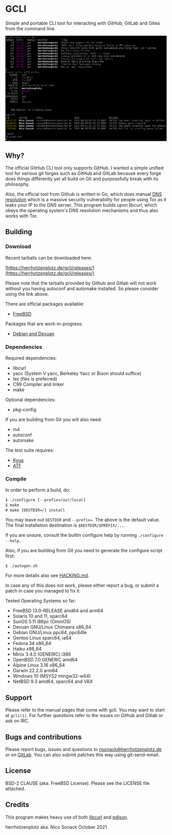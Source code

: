 # GCLI

Simple and portable CLI tool for interacting with GitHub, GitLab and
Gitea from the command line.

![](docs/screenshot-03.png)

## Why?

The official GitHub CLI tool only supports GitHub. I wanted a simple
unified tool for various git forges such as GitHub and GitLab because
every forge does things differently yet all build on Git and
purposefully break with its philosophy.

Also, the official tool from Github is written in Go, which does
manual [DNS
resolution](https://github.com/golang/go/blob/master/src/net/dnsclient_unix.go#L49)
which is a massive security vulnerability for people using Tor as it
leaks your IP to the DNS server. This program builds upon libcurl,
which obeys the operating system's DNS resolution mechanisms and thus
also works with Tor.

## Building

### Download

Recent tarballs can be downloaded here:

[https://herrhotzenplotz.de/gcli/releases/](https://herrhotzenplotz.de/gcli/releases/)

Please note that the tarballs provided by Github and Gitlab will not
work without you having autoconf and automake installed. So please
consider using the link above.

There are official packages available:

- [FreeBSD](https://freshports.org/devel/gcli)

Packages that are work-in-progress:

- [Debian and Devuan](https://herrhotzenplotz.de/gcli/pkg/Debian)

### Dependencies

Required dependencies:
- libcurl
- yacc (System V yacc, Berkeley Yacc or Bison should suffice)
- lex (flex is preferred)
- C99 Compiler and linker
- make

Optional dependencies:
- pkg-config

If you are building from Git you will also need:
- m4
- autoconf
- automake

The test suite requires:
- [Kyua](https://github.com/jmmv/kyua)
- [ATF](https://github.com/jmmv/atf)

### Compile
In order to perform a build, do:
```console
$ ./configure [--prefix=/usr/local]
$ make
# make [DESTDIR=/] install
```

You may leave out `DESTDIR` and `--prefix=`. The above is the default
value. The final installation destination is `$DESTDIR/$PREFIX/...`.

If you are unsure, consult the builtin configure help by running
`./configure --help`.

Also, if you are building from Git you need to generate the configure script
first:
```console
$ ./autogen.sh
```

For more details also see [HACKING.md](HACKING.md).

In case any of this does not work, please either report a bug, or
submit a patch in case you managed to fix it.

Tested Operating Systems so far:
- FreeBSD 13.0-RELEASE amd64 and arm64
- Solaris 10 and 11, sparc64
- SunOS 5.11 i86pc (OmniOS)
- Devuan GNU/Linux Chimaera x86_64
- Debian GNU/Linux ppc64, ppc64le
- Gentoo Linux sparc64, ia64
- Fedora 34 x86_64
- Haiku x86_64
- Minix 3.4.0 (GENERIC) i386
- OpenBSD 7.0 GENERIC amd64
- Alpine Linux 3.16 x86_64
- Darwin 22.2.0 arm64
- Windows 10 (MSYS2 mingw32-w64)
- NetBSD 9.3 amd64, sparc64 and VAX

## Support

Please refer to the manual pages that come with gcli. You may want to
start at `gcli(1)`. For further questions refer to the issues on
Github and Gitlab or ask on IRC.

## Bugs and contributions

Please report bugs, issues and questions to nsonack@herrhotzenplotz.de
or on [GitLab](https://gitlab.com/herrhotzenplotz/gcli). You can also
submit patches this way using git-send-email.

## License

BSD-2 CLAUSE (aka. FreeBSD License). Please see the LICENSE file
attached.

## Credits

This program makes heavy use of both [libcurl](https://curl.haxx.se/)
and [pdjson](https://github.com/skeeto/pdjson).

herrhotzenplotz aka. Nico Sonack
October 2021
